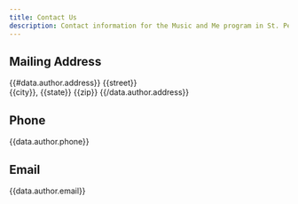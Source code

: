 ```yaml
---
title: Contact Us
description: Contact information for the Music and Me program in St. Petersburg, FL and surrounding areas.
---
```


Mailing Address
---------------

{{#data.author.address}}
{{street}}  
{{city}}, {{state}} {{zip}}
{{/data.author.address}}

Phone
-----

{{data.author.phone}}

Email
-----

{{data.author.email}}

